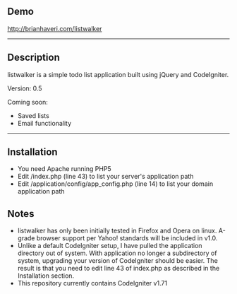 ## Demo ##
http://brianhaveri.com/listwalker


---


## Description ##
listwalker is a simple todo list application built using jQuery and CodeIgniter.

Version: 0.5

Coming soon:
  * Saved lists
  * Email functionality

---


## Installation ##
  * You need Apache running PHP5
  * Edit /index.php (line 43) to list your server's application path
  * Edit /application/config/app\_config.php (line 14) to list your domain application path

## Notes ##
  * listwalker has only been initially tested in Firefox and Opera on linux. A-grade browser support per Yahoo! standards will be included in v1.0.
  * Unlike a default CodeIgniter setup, I have pulled the application directory out of system. With application no longer a subdirectory of system, upgrading your version of CodeIgniter should be easier. The result is that you need to edit line 43 of index.php as described in the Installation section.
  * This repository currently contains CodeIgniter v1.71